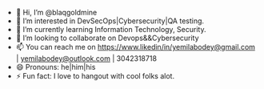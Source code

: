 - 👋 Hi, I’m @blaqgoldmine
- 👀 I’m interested in DevSecOps|Cybersecurity|QA testing.
- 🌱 I’m currently learning Information Technology, Security.
- 💞️ I’m looking to collaborate on Devops&&Cybersecurity
- 📫 You can reach me on https://www.likedin/in/yemilabodey@gmail.com | yemilabodey@outlook.com | 3042318718
- 😄 Pronouns: he|him|his
- ⚡ Fun fact: I love to hangout with cool folks alot.

<!---
blaqgoldmine/blaqgoldmine is a ✨ special ✨ repository because its `README.md` (this file) appears on your GitHub profile.
You can click the Preview link to take a look at your changes.
--->
